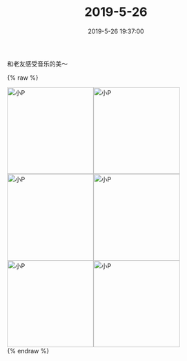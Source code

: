 ﻿---
title: "2019-5-26"
date: 2019-5-26 19:37:00
tags: 文字
categories: 妈妈
---
和老友感受音乐的美～

{% raw %}
<div style="width:500 px">
<div style="float:left; width:100 px"><img src="/images/WeChat Image_20200211172512.jpg" width="200" alt="小P"></div>
<div style="float:left; width:100 px"><img src="/images/WeChat Image_20200211172523.jpg" width="200" alt="小P"></div>
<div style="float:left; width:100 px"><img src="/images/WeChat Image_20200211172532.jpg" width="200" alt="小P"></div>
<div style="float:left; width:100 px"><img src="/images/WeChat Image_20200211172541.jpg" width="200" alt="小P"></div>
<div style="float:left; width:100 px"><img src="/images/WeChat Image_20200211172549.jpg" width="200" alt="小P"></div>
<div style="float:left; width:100 px"><img src="/images/WeChat Image_20200211172558.jpg" width="200" alt="小P"></div>
<div style="clear:both"></div>
</div>
{% endraw %}